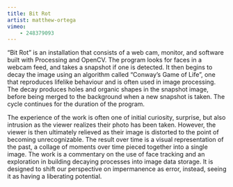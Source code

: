 ```yaml
---
title: Bit Rot
artist: matthew-ortega
vimeo:
    - 248379093
---
```

“Bit Rot” is an installation that consists of a web cam, monitor, and software built with Processing and OpenCV. The program looks for faces in a webcam feed, and takes a snapshot if one is detected. It then begins to decay the image using an algorithm called “Conway’s Game of Life”, one that reproduces lifelike behaviour and is often used in image processing. The decay produces holes and organic shapes in the snapshot image, before being merged to the background when a new snapshot is taken. The cycle continues for the duration of the program.

The experience of the work is often one of initial curiosity, surprise, but also intrusion as the viewer realizes their photo has been taken. However, the viewer is then ultimately relieved as their image is distorted to the point of becoming unrecognizable. The result over time is a visual representation of the past, a collage of moments over time pieced together into a single image. The work is a commentary on the use of face tracking and an exploration in building decaying processes into image data storage. It is designed to shift our perspective on impermanence as error, instead, seeing it as having a liberating potential.
